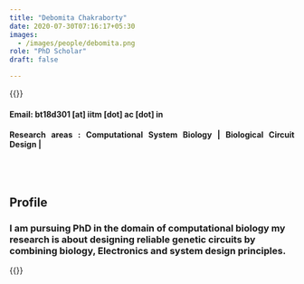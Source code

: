 ```yaml
---
title: "Debomita Chakraborty"
date: 2020-07-30T07:16:17+05:30
images:
  - /images/people/debomita.png
role: "PhD Scholar"
draft: false

---
```


{{<rawhtml>}} 
<div align="justify">
<h4>Email: bt18d301 [at] iitm [dot] ac [dot] in</h4>
<h4>Research areas : Computational System Biology | Biological Circuit Design |</h4><br>
</div>
<br>
<div>
	<h2>Profile</h2>
	<h3>
		I am pursuing PhD in the domain of computational biology my research is about designing reliable genetic circuits by combining biology, Electronics and system design principles.<br>
</div>

{{</rawhtml>}}